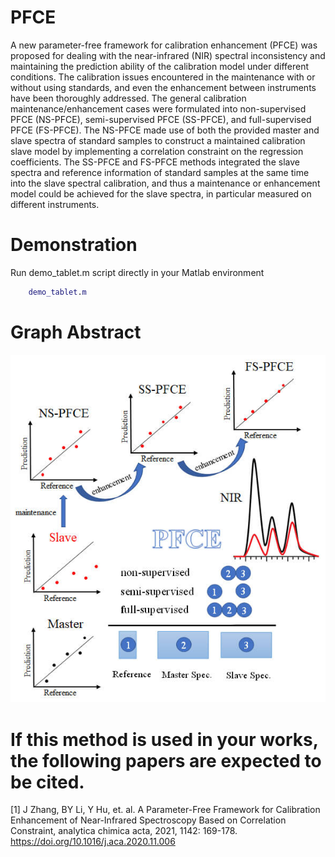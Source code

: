 # PFCE
A new parameter-free framework for calibration enhancement (PFCE) was proposed for dealing with the near-infrared (NIR) spectral inconsistency and maintaining the prediction ability of the calibration model under different conditions.  The calibration issues encountered in the maintenance with or without using standards, and even the enhancement between instruments have been thoroughly addressed.  The general calibration maintenance/enhancement cases were formulated into non-supervised PFCE (NS-PFCE), semi-supervised PFCE (SS-PFCE), and full-supervised PFCE (FS-PFCE).  The NS-PFCE made use of both the provided master and slave spectra of standard samples to construct a maintained calibration slave model by implementing a correlation constraint on the regression coefficients.  The SS-PFCE and FS-PFCE methods integrated the slave spectra and reference information of standard samples at the same time into the slave spectral calibration, and thus a maintenance or enhancement model could be achieved for the slave spectra, in particular measured on different instruments.

# Demonstration
Run demo_tablet.m script directly in your Matlab environment
```matlab
    demo_tablet.m
```


# Graph Abstract
![Image](https://github.com/JinZhangLab/PFCE/blob/ccb9f7b9312c999593d3ae2357b53d1eb2f3b083/TOC.jpg)


# If this method is used in your works, the following papers are expected to be cited.

[1] J Zhang, BY Li, Y Hu, et. al. A Parameter-Free Framework for Calibration Enhancement of Near-Infrared Spectroscopy Based on Correlation Constraint, analytica chimica acta, 2021, 1142: 169-178. https://doi.org/10.1016/j.aca.2020.11.006
